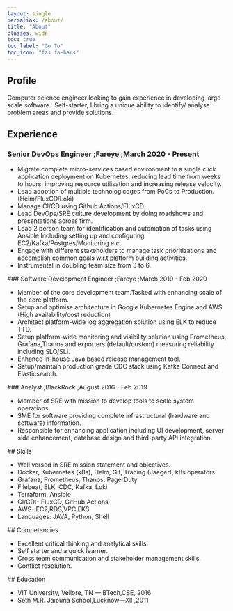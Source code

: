 ```yaml
---
layout: single
permalink: /about/
title: "About"
classes: wide
toc: true
toc_label: "Go To"
toc_icon: "fas fa-bars"
---
```

## Profile
Computer science engineer looking to gain experience in developing large scale
software.&nbsp;
Self-starter, I bring a unique ability to identify/ analyse problem areas and provide
solutions.

## Experience
### Senior DevOps Engineer ;Fareye ;March 2020 - Present
  
<ul>
	<li>Migrate complete micro-services based environment to a single click application deployment on Kubernetes, reducing lead time from weeks to hours, improving resource utilisation and increasing release velocity.</li>
  	<li>  Lead adoption of multiple technologicoges from PoCs to Production.(Helm/FluxCD/Loki)</li>
	<li>  Manage CI/CD using Github Actions/FluxCD.</li>
	<li>  Lead DevOps/SRE culture development by doing roadshows and presentations across firm.</li>
	<li>  Lead 2 person team for identification and automation of tasks using Ansible.Including setting up and configuring EC2/Kafka/Postgres/Monitoring etc.</li>
	<li>  Engage with different stakeholders to manage task prioritizations and accomplish common goals w.r.t platform building activities.</li>
	<li>  Instrumental in doubling team size from 3 to 6.</li>
</ul>
### Software Development Engineer  ;Fareye ;March 2019 - Feb 2020
<ul>
	<li> Member of the core development team.Tasked with enhancing scale of the core platform.</li>
	<li> Setup and optimise architecture in Google Kubernetes Engine and AWS (High availability/cost reduction)</li>
	<li> Architect platform-wide log aggregation solution using ELK to reduce TTD.</li>
	<li> Setup platform-wide monitoring and visibility solution using Prometheus, Grafana,Thanos and exporters (default/custom) measuring reliability including SLO/SLI.</li>
	<li> Enhance in-house Java based release management tool.</li>
	<li> Setup/maintain production grade CDC stack using Kafka Connect and Elasticsearch.</li>
</ul>
### Analyst ;BlackRock ;August 2016 - Feb 2019
<ul>
	<li> Member of SRE with mission to develop tools to scale system operations.</li>
	<li> SME for software providing complete infrastructural (hardware and software) information.</li>
	<li> Responsible for enhancing application including UI development, server side enhancement, database design and third-party API integration.</li>
</ul>
## Skills
<ul>
 <li>Well versed in SRE mission statement and objectives.</li>
 <li>Docker, Kubernetes (k8s), Helm, Git, Tracing (Jaeger), k8s operators</li>
 <li>Grafana, Prometheus, Thanos, PagerDuty</li>
 <li>Filebeat, ELK, CDC, Kafka, Loki</li>
 <li>Terraform, Ansible</li>
 <li>CI/CD:- FluxCD, GitHub Actions</li>
 <li>AWS- EC2,RDS,VPC,EKS</li>
 <li>Languages: JAVA, Python, Shell</li>
</ul>
## Competencies
<ul>
 <li> Excellent critical thinking and analytical skills.</li>
 <li> Self starter and a quick learner.</li>
 <li> Cross team communication and stakeholder management skills.</li>
 <li> Conflict resolution.</li>
</ul>
## Education
<ul>
  <li> VIT University, Vellore, TN — BTech,CSE, 2016</li>
  <li> Seth M.R. Jaipuria School,Lucknow—Xll ,2011</li>
</ul>

